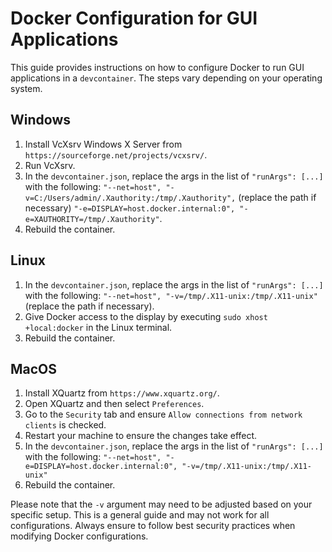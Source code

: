 # Docker Configuration for GUI Applications

This guide provides instructions on how to configure Docker to run GUI applications in a `devcontainer`. The steps vary depending on your operating system.

## Windows

1. Install VcXsrv Windows X Server from `https://sourceforge.net/projects/vcxsrv/`.
2. Run VcXsrv.
3. In the `devcontainer.json`, replace the args in the list of `"runArgs": [...]` with the following:
   `"--net=host", "-v=C:/Users/admin/.Xauthority:/tmp/.Xauthority",` (replace the path if necessary)
   `"-e=DISPLAY=host.docker.internal:0", "-e=XAUTHORITY=/tmp/.Xauthority"`.
4. Rebuild the container.

## Linux

1. In the `devcontainer.json`, replace the args in the list of `"runArgs": [...]` with the following:
   `"--net=host", "-v=/tmp/.X11-unix:/tmp/.X11-unix"` (replace the path if necessary).
2. Give Docker access to the display by executing `sudo xhost +local:docker` in the Linux terminal.
3. Rebuild the container.

## MacOS

1. Install XQuartz from `https://www.xquartz.org/`.
2. Open XQuartz and then select `Preferences`.
3. Go to the `Security` tab and ensure `Allow connections from network clients` is checked.
4. Restart your machine to ensure the changes take effect.
5. In the `devcontainer.json`, replace the args in the list of `"runArgs": [...]` with the following:
   `"--net=host", "-e=DISPLAY=host.docker.internal:0", "-v=/tmp/.X11-unix:/tmp/.X11-unix"`
6. Rebuild the container.

Please note that the `-v` argument may need to be adjusted based on your specific setup. This is a general guide and may not work for all configurations. Always ensure to follow best security practices when modifying Docker configurations.
